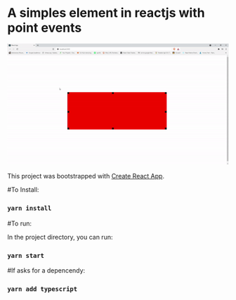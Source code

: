 # A simples element in reactjs with point events

![](transformPointEvent.gif)


This project was bootstrapped with [Create React App](https://github.com/facebook/create-react-app).

#To Install:

### `yarn install`

#To run:

In the project directory, you can run:

### `yarn start`

#If asks for a depencendy:

### `yarn add typescript`
